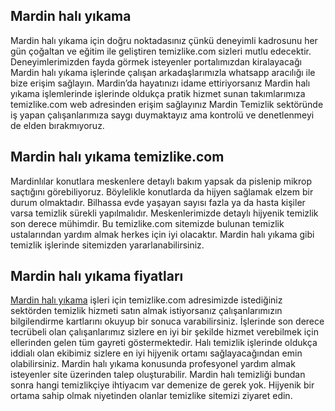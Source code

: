 ## Mardin halı yıkama
Mardin halı yıkama için doğru noktadasınız çünkü deneyimli kadrosunu her gün çoğaltan ve eğitim ile geliştiren temizlike.com sizleri mutlu edecektir. Deneyimlerimizden fayda görmek isteyenler portalımızdan kiralayacağı Mardin halı yıkama işlerinde çalışan arkadaşlarımızla whatsapp aracılığı ile bize erişim sağlayın. Mardin’da hayatınızı idame ettiriyorsanız Mardin halı yıkama işlemlerinde işlerinde oldukça pratik hizmet sunan takımlarımıza temizlike.com web adresinden erişim sağlayınız Mardin Temizlik sektöründe iş yapan çalışanlarımıza saygı duymaktayız ama kontrolü ve denetlenmeyi de elden bırakmıyoruz.

## Mardin halı yıkama temizlike.com

Mardinlılar konutlara meskenlere detaylı bakım yapsak da pislenip mikrop saçtığını görebiliyoruz. Böylelikle konutlarda da hijyen sağlamak elzem bir durum olmaktadır. Bilhassa evde yaşayan sayısı fazla ya da hasta kişiler varsa temizlik sürekli yapılmalıdır. Meskenlerimizde detaylı hijyenik temizlik son derece mühimdir. Bu temizlike.com sitemizde bulunan temizlik ustalarından yardım almak herkes için iyi olacaktır. Mardin halı yıkama gibi temizlik işlerinde sitemizden yararlanabilirsiniz.

## Mardin halı yıkama fiyatları

[Mardin halı yıkama](https://www.temizlike.com/mardin/) işleri için temizlike.com adresimizde istediğiniz sektörden temizlik hizmeti satın almak istiyorsanız çalışanlarımızın bilgilendirme kartlarını okuyup bir sonuca varabilirsiniz. İşlerinde son derece tecrübeli olan çalışanlarımız sizlere en iyi bir şekilde hizmet verebilmek için ellerinden gelen tüm gayreti göstermektedir. Halı temizlik işlerinde oldukça iddialı olan ekibimiz sizlere en iyi hijyenik ortamı sağlayacağından emin olabilirsiniz.
Mardin halı yıkama konusunda profesyonel yardım almak isteyenler site üzerinden talep oluşturabilir. Mardin halı temizliği bundan sonra hangi temizlikçiye ihtiyacım var demenize de gerek yok. Hijyenik bir ortama sahip olmak niyetinden olanlar temizlike sitemizi ziyaret edin.
